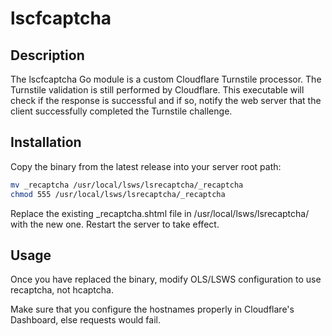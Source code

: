 lscfcaptcha
========

Description
--------

The lscfcaptcha Go module is a custom Cloudflare Turnstile processor.
The Turnstile validation is still performed by Cloudflare. This executable
will check if the response is successful and if so, notify the web server
that the client successfully completed the Turnstile challenge.

Installation
--------

Copy the binary from the latest release into your server root path:
```bash
mv _recaptcha /usr/local/lsws/lsrecaptcha/_recaptcha
chmod 555 /usr/local/lsws/lsrecaptcha/_recaptcha
```
Replace the existing _recaptcha.shtml file in /usr/local/lsws/lsrecaptcha/ with the new one.
Restart the server to take effect.


Usage
--------

Once you have replaced the binary, modify OLS/LSWS configuration to use recaptcha, not hcaptcha.

Make sure that you configure the hostnames properly in Cloudflare's Dashboard, else requests would fail.